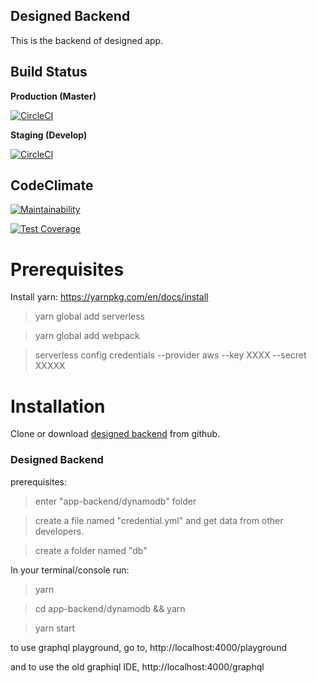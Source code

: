 ## Designed Backend

This is the backend of designed app.

## Build Status

**Production (Master)**

[![CircleCI](https://circleci.com/gh/Designed-Platform/designed-backend/tree/master.svg?style=svg&circle-token=f06badee0c76a6ba65591024ff14d8d65a5cab4c)](https://circleci.com/gh/Designed-Platform/designed-backend/tree/master)

**Staging (Develop)**

[![CircleCI](https://circleci.com/gh/Designed-Platform/designed-backend/tree/develop.svg?style=svg&circle-token=f06badee0c76a6ba65591024ff14d8d65a5cab4c)](https://circleci.com/gh/Designed-Platform/designed-backend/tree/develop)

## CodeClimate

[![Maintainability](https://api.codeclimate.com/v1/badges/67fe81720e269cf63feb/maintainability)](https://codeclimate.com/repos/5a9bfccf0a801c028700176d/maintainability)

[![Test Coverage](https://api.codeclimate.com/v1/badges/67fe81720e269cf63feb/test_coverage)](https://codeclimate.com/repos/5a9bfccf0a801c028700176d/test_coverage)

# Prerequisites

Install yarn: https://yarnpkg.com/en/docs/install

> yarn global add serverless

> yarn global add webpack

> serverless config credentials --provider aws --key XXXX --secret XXXXX

# Installation

Clone or download [designed backend](https://github.com/Designed-Platform/designed-backend/tree/develop) from github.

### Designed Backend

prerequisites:

> enter "app-backend/dynamodb" folder

> create a file named "credential.yml" and get data from other developers.

> create a folder named "db"


In your terminal/console run:

> yarn

> cd app-backend/dynamodb && yarn

> yarn start


to use graphql playground, go to,
http://localhost:4000/playground

and to use the old graphiql IDE,
http://localhost:4000/graphql 

